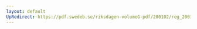 ```yaml
---
layout: default
UpRedirect: https://pdf.swedeb.se/riksdagen-volumeG-pdf/200102/reg_200102/reg_200102_0225.pdf
---
```

